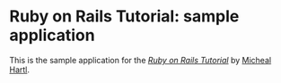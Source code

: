 # Ruby on Rails Tutorial: sample application

This is the sample application for
the [*Ruby on Rails Tutorial*](http://railstutorial.org/)
by [Micheal Hartl](http://michealhartl.com/).
